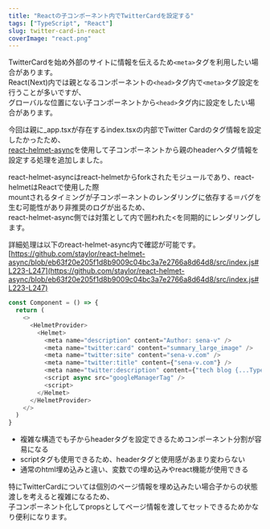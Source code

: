 ```yaml
---
title: "Reactの子コンポーネント内でTwitterCardを設定する"
tags: ["TypeScript", "React"]
slug: twitter-card-in-react
coverImage: "react.png"
---
```

TwitterCardを始め外部のサイトに情報を伝えるため`<meta>`タグを利用したい場合があります。  
React(Next)内では親となるコンポーネントの`<head>`タグ内で`<meta>`タグ設定を行うことが多いですが、  
グローバルな位置にない子コンポーネントから`<head>`タグ内に設定をしたい場合があります。

今回は親に_app.tsxが存在するindex.tsxの内部でTwitter Cardのタグ情報を設定したかったため、  
[react-helmet-async](https://github.com/staylor/react-helmet-async)を使用して子コンポーネントから親のheaderへタグ情報を設定する処理を追加しました。  

react-helmet-asyncはreact-helmetからforkされたモジュールであり、react-helmetはReactで使用した際  
mountされるタイミングが子コンポーネントのレンダリングに依存する＝バグを生む可能性があり非推奨のログが出るため、  
react-helmet-async側では対策として<HelmetProvider>内で囲われた<<Helmet>を同期的にレンダリングします。

詳細処理は以下のreact-helmet-async内で確認が可能です。  
[https://github.com/staylor/react-helmet-async/blob/eb63f20e205f1d8b9009c04bc3a7e2766a8d64d8/src/index.js#L223-L247](https://github.com/staylor/react-helmet-async/blob/eb63f20e205f1d8b9009c04bc3a7e2766a8d64d8/src/index.js#L223-L247)


```ts
const Component = () => {
  return (
    <>
      <HelmetProvider>
        <Helmet>
          <meta name="description" content="Author: sena-v" />
          <meta name="twitter:card" content="summary_large_image" />
          <meta name="twitter:site" content="sena-v.com" />
          <meta name="twitter:title" content={"sena-v.com"} />
          <meta name="twitter:description" content={"tech blog {...TypeScript,Node.js}"} />
          <script async src="googleManagerTag" />
          <script>
        </Helmet>
      </HelmetProvider>
    </>
  )
}
```

- 複雑な構造でも子からheaderタグを設定できるためコンポーネント分割が容易になる
- scriptタグも使用できるため、headerタグと使用感があまり変わらない
- 通常のhtml埋め込みと違い、変数での埋め込みやreact機能が使用できる

特にTwitterCardについては個別のページ情報を埋め込みたい場合子からの状態渡しを考えると複雑になるため、  
子コンポーネント化してpropsとしてページ情報を渡してセットできるためかなり便利になります。
